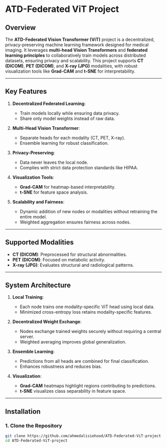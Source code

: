 # **ATD-Federated ViT Project**

## **Overview**
The **ATD-Federated Vision Transformer (ViT)** project is a decentralized, privacy-preserving machine learning framework designed for medical imaging. It leverages **multi-head Vision Transformers** and **federated learning principles** to collaboratively train models across distributed datasets, ensuring privacy and scalability. This project supports **CT (DICOM)**, **PET (DICOM)**, and **X-ray (JPG)** modalities, with robust visualization tools like **Grad-CAM** and **t-SNE** for interpretability.

---

## **Key Features**
1. **Decentralized Federated Learning**:
   - Train models locally while ensuring data privacy.
   - Share only model weights instead of raw data.

2. **Multi-Head Vision Transformer**:
   - Separate heads for each modality (CT, PET, X-ray).
   - Ensemble learning for robust classification.

3. **Privacy-Preserving**:
   - Data never leaves the local node.
   - Complies with strict data protection standards like HIPAA.

4. **Visualization Tools**:
   - **Grad-CAM** for heatmap-based interpretability.
   - **t-SNE** for feature space analysis.

5. **Scalability and Fairness**:
   - Dynamic addition of new nodes or modalities without retraining the entire model.
   - Weighted aggregation ensures fairness across nodes.

---

## **Supported Modalities**
- **CT (DICOM)**: Preprocessed for structural abnormalities.
- **PET (DICOM)**: Focused on metabolic activity.
- **X-ray (JPG)**: Evaluates structural and radiological patterns.

---

## **System Architecture**
1. **Local Training**:
   - Each node trains one modality-specific ViT head using local data.
   - Minimized cross-entropy loss retains modality-specific features.

2. **Decentralized Weight Exchange**:
   - Nodes exchange trained weights securely without requiring a central server.
   - Weighted averaging improves global generalization.

3. **Ensemble Learning**:
   - Predictions from all heads are combined for final classification.
   - Enhances robustness and reduces bias.

4. **Visualization**:
   - **Grad-CAM** heatmaps highlight regions contributing to predictions.
   - **t-SNE** visualizes class separability in feature space.

---

## **Installation**

### **1. Clone the Repository**
```bash
git clone https://github.com/ahmedalisiehood/ATD-Federated-ViT-project.git
cd ATD-Federated-ViT-project
